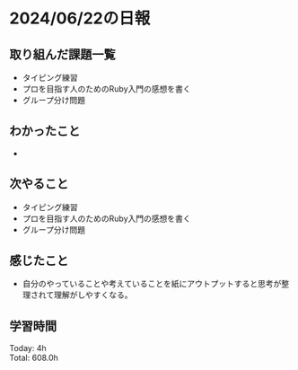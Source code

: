 # 2024/06/22の日報
## 取り組んだ課題一覧
* タイピング練習
*  プロを目指す人のためのRuby入門の感想を書く
*  グループ分け問題
## わかったこと
* 
## 次やること
* タイピング練習
* プロを目指す人のためのRuby入門の感想を書く
* グループ分け問題
## 感じたこと
*  自分のやっていることや考えていることを紙にアウトプットすると思考が整理されて理解がしやすくなる。
## 学習時間
Today: 4h<br>
Total: 608.0h
